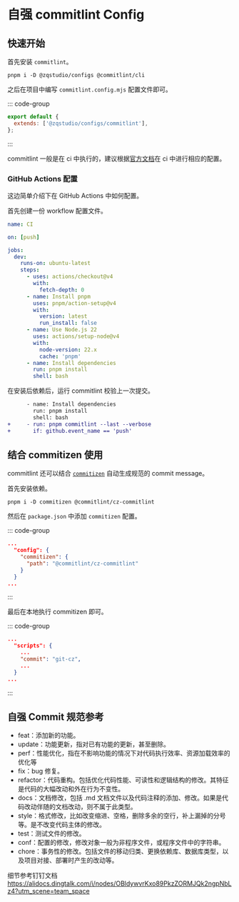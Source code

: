 # 自强 commitlint Config

## 快速开始

首先安装 `commitlint`。

```
pnpm i -D @zqstudio/configs @commitlint/cli
```

之后在项目中编写 `commitlint.config.mjs` 配置文件即可。

::: code-group

```js [commitlint.config.mjs]
export default {
  extends: ['@zqstudio/configs/commitlint'],
};
```

:::

commitlint 一般是在 ci 中执行的，建议根据[官方文档](https://commitlint.js.org/guides/ci-setup.html)在 ci 中进行相应的配置。

### GitHub Actions 配置

这边简单介绍下在 GitHub Actions 中如何配置。

首先创建一份 workflow 配置文件。

```yaml
name: CI

on: [push]

jobs:
  dev:
    runs-on: ubuntu-latest
    steps:
      - uses: actions/checkout@v4
        with:
          fetch-depth: 0
      - name: Install pnpm
        uses: pnpm/action-setup@v4
        with:
          version: latest
          run_install: false
      - name: Use Node.js 22
        uses: actions/setup-node@v4
        with:
          node-version: 22.x
          cache: 'pnpm'
      - name: Install dependencies
        run: pnpm install
        shell: bash
```

在安装后依赖后，运行 commitlint 校验上一次提交。

```diff
      - name: Install dependencies
        run: pnpm install
        shell: bash
+     - run: pnpm commitlint --last --verbose
+       if: github.event_name == 'push'
```

## 结合 commitizen 使用

commitlint 还可以结合 [`commitizen`](https://commitizen.github.io/cz-cli/) 自动生成规范的 commit message。

首先安装依赖。

```
pnpm i -D commitizen @commitlint/cz-commitlint
```

然后在 `package.json` 中添加 `commitizen` 配置。

::: code-group

```json [package.json]
...
  "config": {
    "commitizen": {
      "path": "@commitlint/cz-commitlint"
    }
  }
...
```

:::

最后在本地执行 commitizen 即可。

::: code-group

```json [package.json]
...
  "scripts": {
    ...
    "commit": "git-cz",
    ...
  }
...
```

:::

## 自强 Commit 规范参考

- feat：添加新的功能。
- update：功能更新，指对已有功能的更新，甚至删除。
- perf：性能优化，指在不影响功能的情况下对代码执行效率、资源加载效率的优化等
- fix：bug 修复。
- refactor：代码重构。包括优化代码性能、可读性和逻辑结构的修改。其特征是代码的大幅改动和外在行为不变性。
- docs：文档修改，包括 .md 文档文件以及代码注释的添加、修改。如果是代码改动伴随的文档改动，则不属于此类型。
- style：格式修改，比如改变缩进、空格，删除多余的空行，补上漏掉的分号等。是不改变代码主体的修改。
- test：测试文件的修改。
- conf：配置的修改，修改对象一般为非程序文件，或程序文件中的字符串。
- chore：事务性的修改。包括文件的移动归类、更换依赖库、数据库类型，以及项目对接、部署时产生的改动等。

细节参考钉钉文档 https://alidocs.dingtalk.com/i/nodes/OBldywvrKxo89PkzZORMJQk2ngpNbLz4?utm_scene=team_space
